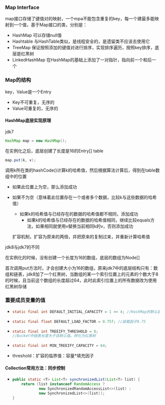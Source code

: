 ### Map Interface

map接口存储了键值对的映射，一个mpa不能包含重复的key，每一个建最多能映射到一个值，基于Map接口的类，分别是：

- HashMap  可以存储null值
- Hashtable 与HashTable类似，是线程安全的，是遗留类不应该去使用它
- TreeMap  保证按照添加的键值对进行排序，实现排序遍历，按照key排序，底层是红黑树
- LinkedHashMap  在HashMap的基础上添加了一对指针，指向前一个和后一个

### Map的结构

key，Value是一个Entry

- Key不可重复，无序的
- Value可重复的，无序的  

#### HashMap底层实现原理

jdk7

```java
HashMap map = new HashMap();
```

在实例化之后，底层创建了长度是16的Entry[] table

```java
map.put(k, v);
```

调用k所在类的hashCode()计算k的哈希值，然后根据算法计算后，得到在table数组中的位置

- 如果此位置上为空，那么添加成功

- 如果不为空（意味着此位置存在一个或者多个数据，比较k与这些数据的哈希值）

  - 如果k的哈希值与已经存在的数据的哈希值都不相同，添加成功
    - 如果k的哈希值与已经存在的数据的哈希值相同，继续比较equals方法，如果相同就使用v替换当前相同k的v，否则添加成功

  扩容机制，扩容为原来的两倍，并把原来的复制过来，并重新计算哈希值

jdk8与jdk7的不同

在实例化的时候，没有创建一个长度为16的数组，底层的数组为Node[]

首次调用put方法时，才会创建大小为16的数组，原来jdk7中的底层结构只有：数组和链表，jdk8加了一个红黑树，当数组的某一个索引位置上的元素的个数大于8的时候，且当前这个数组的长度超过64，此时此索引位置上的所有数据改为使用红黑树存储

### 重要成员变量的值

- ```java
  static final int DEFAULT_INITIAL_CAPACITY = 1 << 4; //HashMap的默认容量16
  ```

- ```java
  static final float DEFAULT_LOAD_FACTOR = 0.75f; //装载因子0.75
  ```

- ```java
  static final int TREEIFY_THRESHOLD = 8;
  //Bucket中链表长度大于该默认值。转化为红黑树
  ```

- ```java
  static final int MIN_TREEIFY_CAPACITY = 64;
  ```

- threshold：扩容的临界值：容量*填充因子

#### Collection常用方法：同步控制

- ```java
  public static <T> List<T> synchronizedList(List<T> list) {
      return (list instanceof RandomAccess ?
              new SynchronizedRandomAccessList<>(list) :
              new SynchronizedList<>(list));
  }
  ```

